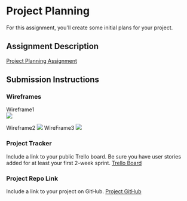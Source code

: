 # Project Planning
For this assignment, you'll create some initial plans for your project.

## Assignment Description
[Project Planning Assignment](https://education.launchcode.org/liftoff/modules/assignments/project-planning)

## Submission Instructions

### Wireframes

Wireframe1
<br><img src="/Users/nancydolo/IdeaProjects/liftoff-assignments/P3-Project_Planning/wireframe1.png"/>

Wireframe2
<img src="/Users/nancydolo/IdeaProjects/liftoff-assignments/P3-Project_Planning/SignUp.png"/>
WireFrame3
<img src="/Users/nancydolo/IdeaProjects/liftoff-assignments/P3-Project_Planning/UserProfile.png"/>
### Project Tracker

Include a link to your public Trello board. Be sure you have user stories added for at least your first 2-week sprint.
[Trello Board](https://trello.com/b/ijGUdzkx/liftoff-jan-2023)
### Project Repo Link

Include a link to your project on GitHub.
[Project GitHub](https://github.com/KC-LC101-June-22/java-assignment-3-techjobs-mvc-edition-ggarmondeh.git)